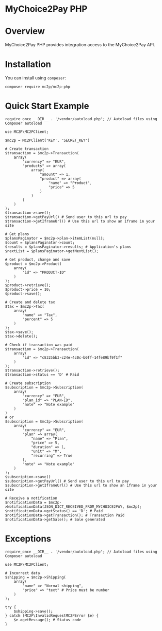 # MyChoice2Pay PHP


# Overview

MyChoice2Pay PHP provides integration access to the MyChoice2Pay API.


# Installation

You can install using `composer`:

    composer require mc2p/mc2p-php

# Quick Start Example

    require_once __DIR__ . '/vendor/autoload.php'; // Autoload files using Composer autoload

    use MC2P\MC2PClient;

    $mc2p = MC2PClient('KEY', 'SECRET_KEY')

    # Create transaction
    $transaction = $mc2p->Transaction(
        array(
            "currency" => "EUR",
            "products" => array(
                array(
                    "amount" => 1,
                    "product" => array(
                        "name" => "Product",
                        "price" => 5
                    )
                )
            )
        )
    );
    $transaction->save();
    $transaction->getPayUrl() # Send user to this url to pay
    $transaction->getIframeUrl() # Use this url to show an iframe in your site

    # Get plans
    $plansPaginator = $mc2p->plan->itemList(null);
    $count = $plansPaginator->count;
    $results = $plansPaginator->results; # Application's plans
    $nextList = $plansPaginator->getNextList();

    # Get product, change and save
    $product = $mc2p->Product(
        array(
            "id" => "PRODUCT-ID"
        )
    );
    $product->retrieve();
    $product->price = 10;
    $product->save();

    # Create and delete tax
    $tax = $mc2p->Tax(
        array(
            "name" => "Tax",
            "percent" => 5
        )
    );
    $tax->save();
    $tax->delete();

    # Check if transaction was paid
    $transaction = $mc2p->Transaction(
        array(
            "id" => "c8325bb3-c24e-4c0c-b0ff-14fe89bf9f1f"
        )
    );
    $transaction->retrieve();
    $transaction->status == 'D' # Paid

    # Create subscription
    $subscription = $mc2p->Subscription(
        array(
            "currency" => "EUR",
            "plan_id" => "PLAN-ID",
            "note" => "Note example"
        )
    )
    # or
    $subscription = $mc2p->Subscription(
        array(
            "currency" => "EUR",
            "plan" => array(
                "name" => "Plan",
                "price" => 5,
                "duration" => 1,
                "unit" => "M",
                "recurring" => True
            ),
            "note" => "Note example"
        )
    );
    $subscription->save()
    $subscription->getPayUrl() # Send user to this url to pay
    $subscription->getIframeUrl() # Use this url to show an iframe in your site

    # Receive a notification
    $notificationData = $mc2p->NotificationData(JSON_DICT_RECEIVED_FROM_MYCHOICE2PAY, $mc2p);
    $notificationData->getStatus() == 'D'; # Paid
    $notificationData->getTransaction(); # Transaction Paid
    $notificationData->getSale(); # Sale generated

# Exceptions

    require_once __DIR__ . '/vendor/autoload.php'; // Autoload files using Composer autoload

    use MC2P\MC2PClient;
    
    # Incorrect data
    $shipping = $mc2p->Shipping(
        array(
            "name" => "Normal shipping",
            "price" => "text" # Price must be number
        )
    );

    try {
        $shipping->save();
    } catch (MC2P\InvalidRequestMC2PError $e) {
        $e->getMessage(); # Status code
    }

